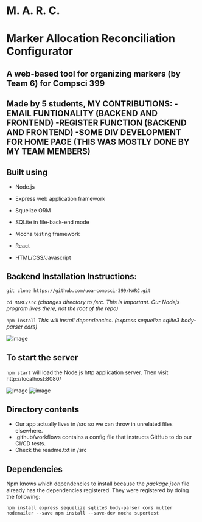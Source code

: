 # M. A. R. C.
# Marker Allocation Reconciliation Configurator 
A web-based tool for organizing markers (by Team 6) for Compsci 399
-------------------------------------------------------------------------------
Made by 5 students,
MY CONTRIBUTIONS:
-EMAIL FUNTIONALITY (BACKEND AND FRONTEND)
-REGISTER FUNCTION (BACKEND AND FRONTEND)
-SOME DIV DEVELOPMENT FOR HOME PAGE (THIS WAS MOSTLY DONE BY MY TEAM MEMBERS)
--------------------------------------------------------------------------------
## Built using
+ Node.js
+ Express web application framework

+ Squelize ORM
+ SQLite in file-back-end mode

+ Mocha testing framework

+ React
+ HTML/CSS/Javascript

## Backend Installation Instructions:

`git clone https://github.com/uoa-compsci-399/MARC.git`

`cd MARC/src` *(changes directory to /src. This is important. Our Nodejs program lives there, not the root of the repo)* 

`npm install` *This will install dependencies.  (express sequelize sqlite3 body-parser cors)*

![image](https://user-images.githubusercontent.com/80251770/113613893-efb02200-96a5-11eb-84a1-e9af5a4a9db8.png)

## To start the server

`npm start` will load the Node.js http application server. Then visit http://localhost:8080/

![image](https://user-images.githubusercontent.com/80251770/113612930-91cf0a80-96a4-11eb-9be5-8dd564c60d33.png)
![image](https://user-images.githubusercontent.com/69673783/113281683-65cd2580-9342-11eb-8ccf-88ad27b1777f.png)

## Directory contents
+ Our app actually lives in /src so we can throw in unrelated files elsewhere.
+ .github/workflows contains a config file that instructs GitHub to do our CI/CD tests.
+ Check the readme.txt in /src

## Dependencies
Npm knows which dependencies to install because the *package.json* file already has the dependencies registered. They were registered by doing the following:

`npm install express sequelize sqlite3 body-parser cors multer nodemailer --save
npm install --save-dev mocha supertest`

